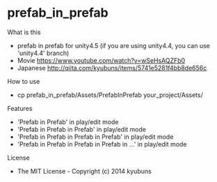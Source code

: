 prefab_in_prefab
================

What is this
* prefab in prefab for unity4.5 (if you are using unity4.4, you can use 'unity4.4' branch)
* Movie https://www.youtube.com/watch?v=wSeHsAQZFb0
* Japanese http://qiita.com/kyubuns/items/5741e5281f4bb8de656c

How to use
* cp prefab_in_prefab/Assets/PrefabInPrefab your_project/Assets/

Features
* 'Prefab in Prefab' in play/edit mode
* 'Prefab in Prefab in Prefab' in play/edit mode
* 'Prefab in Prefab in Prefab in Prefab' in play/edit mode
* 'Prefab in Prefab in Prefab in Prefab in ...' in play/edit mode

License
* The MIT License - Copyright (c) 2014 kyubuns
